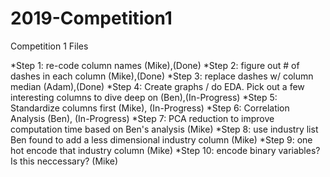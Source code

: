 # 2019-Competition1
Competition 1 Files


*Step 1: re-code column names (Mike),(Done)
*Step 2: figure out # of dashes in each column (Mike),(Done)
*Step 3: replace dashes w/ column median (Adam),(Done)
*Step 4: Create graphs / do EDA. Pick out a few interesting columns to dive deep on (Ben),(In-Progress)
*Step 5: Standardize columns first (Mike), (In-Progress)
*Step 6: Correlation Analysis (Ben), (In-Progress)
*Step 7: PCA reduction to improve computation time based on Ben's analysis (Mike)
*Step 8: use industry list Ben found to add a less dimensional industry column (Mike)
*Step 9: one hot encode that industry column (Mike)
*Step 10: encode binary variables? Is this neccessary? (Mike)

